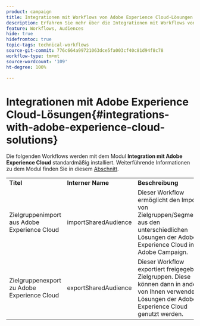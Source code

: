 ```yaml
---
product: campaign
title: Integrationen mit Workflows von Adobe Experience Cloud-Lösungen
description: Erfahren Sie mehr über die Integrationen mit Workflows von Adobe Experience Cloud-Lösungen.
feature: Workflows, Audiences
hide: true
hidefromtoc: true
topic-tags: technical-workflows
source-git-commit: 776c664a99721063dce5fa003cf40c81d94f8c78
workflow-type: tm+mt
source-wordcount: '109'
ht-degree: 100%

---
```



# Integrationen mit Adobe Experience Cloud-Lösungen{#integrations-with-adobe-experience-cloud-solutions}



Die folgenden Workflows werden mit dem Modul **Integration mit Adobe Experience Cloud** standardmäßig installiert. Weiterführende Informationen zu dem Modul finden Sie in diesem [Abschnitt](../../integrations/using/configuring-ims.md#installing-the-package).

<table> 
 <tbody> 
  <tr> 
   <td> <strong>Titel</strong><br /> </td> 
   <td> <strong>Interner Name</strong><br /> </td> 
   <td> <strong>Beschreibung</strong><br /> </td> 
  </tr> 
  <tr> 
   <td> <span class="uicontrol">Zielgruppenimport aus Adobe Experience Cloud</span> <br /> </td> 
   <td> <span class="uicontrol">importSharedAudience</span> <br /> </td> 
   <td> Dieser Workflow ermöglicht den Import von Zielgruppen/Segmenten aus den unterschiedlichen Lösungen der Adobe Experience Cloud in Adobe Campaign.<br /> </td> 
  </tr> 
  <tr> 
   <td> <span class="uicontrol">Zielgruppenexport zu Adobe Experience Cloud</span> <br /> </td> 
   <td> <span class="uicontrol">exportSharedAudience</span> <br /> </td> 
   <td> Dieser Workflow exportiert freigegebene Zielgruppen. Diese können dann in anderen von Ihnen verwendeten Lösungen der Adobe Experience Cloud genutzt werden.<br /> </td> 
  </tr> 
 </tbody> 
</table>

